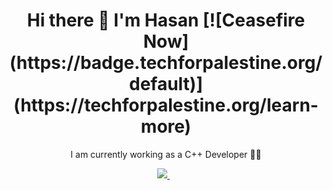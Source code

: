 <h1 align='center'>
  Hi there 👋 I'm Hasan
  [![Ceasefire Now](https://badge.techforpalestine.org/default)](https://techforpalestine.org/learn-more)
</h1>

<p align='center'>
  I am currently working as a C++ Developer 👨‍💻
</p>

<p align='center'>

<a href="https://bit.ly/HasanSheikh">
<img src="https://img.shields.io/badge/linkedin-%230077B5.svg?&style=for-the-badge&logo=linkedin&logoColor=white" />
  </a>&nbsp;&nbsp;

  </p>
